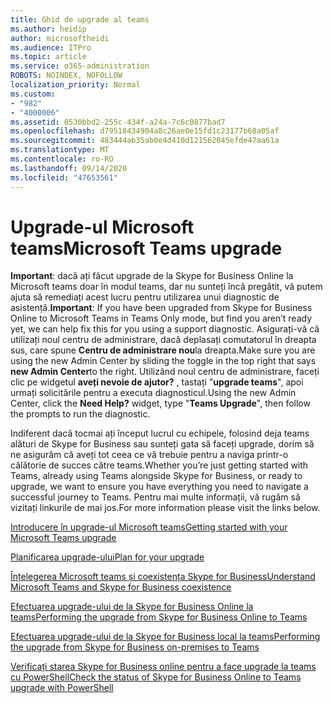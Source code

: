 ```yaml
---
title: Ghid de upgrade al teams
ms.author: heidip
author: microsoftheidi
ms.audience: ITPro
ms.topic: article
ms.service: o365-administration
ROBOTS: NOINDEX, NOFOLLOW
localization_priority: Normal
ms.custom:
- "982"
- "4000006"
ms.assetid: 0530bbd2-255c-434f-a24a-7c6c0877bad7
ms.openlocfilehash: d79518434904a8c26ae0e15fd1c23177b68a05af
ms.sourcegitcommit: 483444ab35ab0e4d410d121562045efde47aa61a
ms.translationtype: MT
ms.contentlocale: ro-RO
ms.lasthandoff: 09/14/2020
ms.locfileid: "47653561"
---
```

# <a name="microsoft-teams-upgrade"></a><span data-ttu-id="9b6a9-102">Upgrade-ul Microsoft teams</span><span class="sxs-lookup"><span data-stu-id="9b6a9-102">Microsoft Teams upgrade</span></span>

<span data-ttu-id="9b6a9-103">**Important**: dacă ați făcut upgrade de la Skype for Business Online la Microsoft teams doar în modul teams, dar nu sunteți încă pregătit, vă putem ajuta să remediați acest lucru pentru utilizarea unui diagnostic de asistență.</span><span class="sxs-lookup"><span data-stu-id="9b6a9-103">**Important**: If you have been upgraded from Skype for Business Online to Microsoft Teams in Teams Only mode, but find you aren’t ready yet, we can help fix this for you using a support diagnostic.</span></span> <span data-ttu-id="9b6a9-104">Asigurați-vă că utilizați noul centru de administrare, dacă deplasați comutatorul în dreapta sus, care spune **Centru de administrare nou**la dreapta.</span><span class="sxs-lookup"><span data-stu-id="9b6a9-104">Make sure you are using the new Admin Center by sliding the toggle in the top right that says **new Admin Center**to the right.</span></span> <span data-ttu-id="9b6a9-105">Utilizând noul centru de administrare, faceți clic pe widgetul **aveți nevoie de ajutor?** , tastați "**upgrade teams**", apoi urmați solicitările pentru a executa diagnosticul.</span><span class="sxs-lookup"><span data-stu-id="9b6a9-105">Using the new Admin Center, click the **Need Help?** widget, type "**Teams Upgrade**", then follow the prompts to run the diagnostic.</span></span>

<span data-ttu-id="9b6a9-106">Indiferent dacă tocmai ați început lucrul cu echipele, folosind deja teams alături de Skype for Business sau sunteți gata să faceți upgrade, dorim să ne asigurăm că aveți tot ceea ce vă trebuie pentru a naviga printr-o călătorie de succes către teams.</span><span class="sxs-lookup"><span data-stu-id="9b6a9-106">Whether you’re just getting started with Teams, already using Teams alongside Skype for Business, or ready to upgrade, we want to ensure you have everything you need to navigate a successful journey to Teams.</span></span> <span data-ttu-id="9b6a9-107">Pentru mai multe informații, vă rugăm să vizitați linkurile de mai jos.</span><span class="sxs-lookup"><span data-stu-id="9b6a9-107">For more information please visit the links below.</span></span>

[<span data-ttu-id="9b6a9-108">Introducere în upgrade-ul Microsoft teams</span><span class="sxs-lookup"><span data-stu-id="9b6a9-108">Getting started with your Microsoft Teams upgrade</span></span>](https://docs.microsoft.com/MicrosoftTeams/upgrade-start-here)

[<span data-ttu-id="9b6a9-109">Planificarea upgrade-ului</span><span class="sxs-lookup"><span data-stu-id="9b6a9-109">Plan for your upgrade</span></span>](https://docs.microsoft.com/MicrosoftTeams/upgrade-plan-journey)

[<span data-ttu-id="9b6a9-110">Înțelegerea Microsoft teams și coexistența Skype for Business</span><span class="sxs-lookup"><span data-stu-id="9b6a9-110">Understand Microsoft Teams and Skype for Business coexistence</span></span>](https://docs.microsoft.com/MicrosoftTeams/teams-and-skypeforbusiness-coexistence-and-interoperability)

[<span data-ttu-id="9b6a9-111">Efectuarea upgrade-ului de la Skype for Business Online la teams</span><span class="sxs-lookup"><span data-stu-id="9b6a9-111">Performing the upgrade from Skype for Business Online to Teams</span></span>](https://docs.microsoft.com/MicrosoftTeams/upgrade-to-teams-execute-skypeforbusinessonline)

[<span data-ttu-id="9b6a9-112">Efectuarea upgrade-ului de la Skype for Business local la teams</span><span class="sxs-lookup"><span data-stu-id="9b6a9-112">Performing the upgrade from Skype for Business on-premises to Teams</span></span>](https://docs.microsoft.com/MicrosoftTeams/upgrade-to-teams-execute-skypeforbusinesshybridonprem)
 
[<span data-ttu-id="9b6a9-113">Verificați starea Skype for Business online pentru a face upgrade la teams cu PowerShell</span><span class="sxs-lookup"><span data-stu-id="9b6a9-113">Check the status of Skype for Business Online to Teams upgrade with PowerShell</span></span>](https://docs.microsoft.com/powershell/module/skype/get-csteamsupgradestatus?view=skype-ps)
